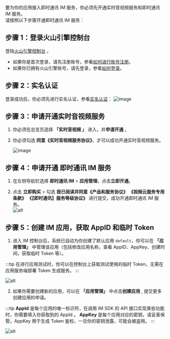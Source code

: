 要为你的应用接入即时通讯 IM 服务，你必须先开通实时音视频服务和即时通讯 IM 服务。  
请按照以下步骤开通即时通讯 IM 服务：  

## 步骤 1：登录火山引擎控制台

登陆[火山引擎控制台](https://console.volcengine.com/auth/login/) 。

- 如果你是首次登录，请先注册账号，参看[如何进行账号注册](https://www.volcengine.com/docs/6261/64925)。 
- 如果你已拥有火山引擎账号，请先登录，参看[如何登录](https://www.volcengine.com/docs/6261/64926)。

## 步骤 2：实名认证

登录成功后，你必须先进行实名认证，参看[实名认证](https://www.volcengine.com/docs/6261/64935)：
![image](https://lf3-volc-editor.volccdn.com/obj/tos-cn-v-697126/4a316f44dcc749d3ba500c8d7e75504c.png)

## 步骤 3：申请开通实时音视频服务

1.  你必须在总览页选择 **「实时音视频 」** 进入，并**申请开通** 。  

    
2.  你必须勾选 **同意《实时音视频服务协议》**，才可以成功开通实时音视频服务。  

    ![image](https://lf3-volc-editor.volccdn.com/obj/tos-cn-v-697126/5fa0f4665f5840c69b31bd284fba3831.png)  
    
## 步骤 4：申请开通 即时通讯 IM 服务

1.  在左侧导航栏选择 **即时通讯 IM** > **应用管理**，点击**立即开通**。 

    
2.  点击 **立即购买** > 勾选 **我已阅读并同意《产品和服务协议》 《视频云服务专用条款》 《【即时通讯】服务等级协议》** 进行提交，成功开通即时通讯 IM 服务。  
![alt](https://portal.volccdn.com/obj/volcfe/cloud-universal-doc/upload_cc9e36d7dede722bda43c03cf6288060.png)

## 步骤 5：创建 IM 应用，获取 AppID 和临时 Token
1.  进入 IM 控制台后，系统已自动为你创建了默认应用 `default`，你可以在  **「应用管理」**  中管理该应用（包括修改应用名称，查看 AppID、AppKey、创建时间，获取临时 Token 等）。

:::tip
在进行应用测试时，你可以在控制台上获取测试使用的临时 Token，无需在应用服务端部署 Token 生成服务。
:::

![alt](https://portal.volccdn.com/obj/volcfe/cloud-universal-doc/upload_486e1520bbe5999e69d09d2f8aa2319d.png)
    
2.  如果你需要创建新的应用，可以在  **「应用管理」**  中点击**创建应用** , 提交更多创建应用的申请。

:::tip
 **AppId** 是每个应用的唯一标识符，在调用 IM SDK 的 API 接口实现某些功能时，你需要填入你获取到的 AppId 。
 **AppKey** 是每个应用对应的密钥，请妥善保管。AppKey 用于生成 Token 鉴权，一旦你的密钥泄露，可能会被盗用。
:::

![alt](https://portal.volccdn.com/obj/volcfe/cloud-universal-doc/upload_1bc2c66f9997014a914b7fa9e0cda525.png)